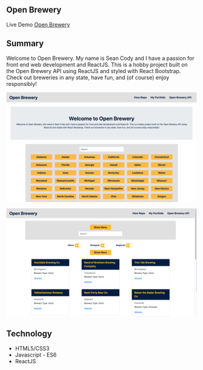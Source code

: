 ## Open Brewery

Live Demo [Open Brewery]()


## Summary
Welcome to Open Brewery. My name is Sean Cody and I have a passion for front end web development and ReactJS. This is a hobby project built on the Open Brewery API using ReactJS and styled with React Bootstrap. Check out breweries in any state, have fun, and (of course) enjoy responsibly!

![Open Brewery Screenshot](public/open-brewery-screenshot.png?raw=true)

![Open Brewery Screenshot](public/open-brewery-screenshot1.png?raw=true)

## Technology

- HTML5/CSS3
- Javascript - ES6
- ReactJS


